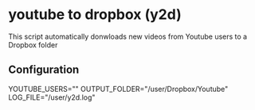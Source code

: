 # youtube to dropbox (y2d)

This script automatically donwloads new videos from Youtube users to a Dropbox folder

## Configuration

YOUTUBE_USERS=""
OUTPUT_FOLDER="/user/Dropbox/Youtube"
LOG_FILE="/user/y2d.log"

